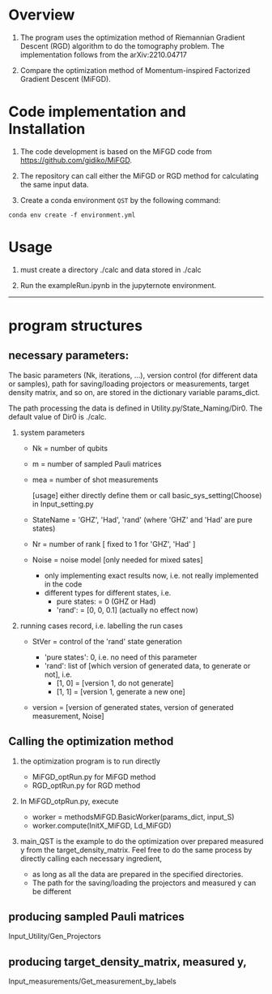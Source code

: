 # Overview

1. The program uses the optimization method of Riemannian Gradient Descent (RGD) algorithm to do the tomography problem.
   The implementation follows from the arXiv:2210.04717

2. Compare the optimization method of Momentum-inspired Factorized Gradient Descent (MiFGD). 

# Code implementation and Installation
1. The code development is based on the MiFGD code from
https://github.com/gidiko/MiFGD. 

2. The repository can call either the MiFGD or RGD method for calculating the same input data.

3.  Create a conda environment `QST` by the following command:
```
conda env create -f environment.yml 
```


# Usage

1. must create a directory ./calc and data stored in ./calc

2. Run the exampleRun.ipynb in the jupyternote environment.

----
# program structures

## necessary parameters:

The basic parameters (Nk, iterations, ...), version control (for different data or samples), path for saving/loading projectors or measurements, target density matrix, and so on, are stored in the dictionary variable params_dict.

The path processing the data is defined in 
Utility.py/State_Naming/Dir0.
The default value of Dir0 is ./calc.


1. system parameters

   -  Nk    =  number of qubits
   -  m     =  number of sampled Pauli matrices
   -  mea   =  number of shot measurements

         [usage]   either directly define them
                  or     call  basic_sys_setting(Choose) in  Input_setting.py

   - StateName  =  'GHZ',  'Had',  'rand'   (where 'GHZ' and 'Had' are pure states)

   - Nr  =   number of rank  [  fixed to 1   for  'GHZ', 'Had'   ]
   
   - Noise   =   noise model  [only needed for mixed sates]
      - only implementing exact results now, i.e. not really implemented in the code
      -  different types for different states, i.e.
         -  pure states: = 0            (GHZ or Had)
         -  'rand':      = [0, 0, 0.1]  (actually no effect now) 

2.  running cases record, i.e.  labelling the run cases 

	- StVer   =  control of the 'rand' state generation   
      - 'pure states': 0, i.e.  no need of this parameter
      - 'rand': list of [which version of generated data, to generate or not], i.e.
         - [1, 0] = [version 1, do not generate] 
         - [1, 1] = [version 1, generate a new one]         

	- version =  [version of generated states, version of generated measurement,  Noise]


## Calling the optimization method

1. the optimization program is to run directly
   - MiFGD_optRun.py   for MiFGD method
   - RGD_optRun.py     for  RGD  method

2. In MiFGD_otpRun.py, execute 
   - worker = methodsMiFGD.BasicWorker(params_dict, input_S)
   - worker.compute(InitX_MiFGD, Ld_MiFGD)

3. main_QST is the example to do the optimization over prepared measured y from the target_density_matrix. Feel free to do the same process by directly calling each necessary ingredient, 
   - as long as all the data are prepared in the specified directories.
   - The path for the saving/loading the projectors and measured y can be different


## producing sampled Pauli matrices 

Input_Utility/Gen_Projectors

## producing target_density_matrix, measured y, 

Input_measurements/Get_measurement_by_labels
